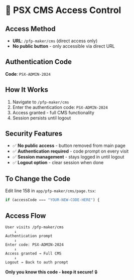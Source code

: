 # 🔐 PSX CMS Access Control

## Access Method
- **URL**: `/pfp-maker/cms` (direct access only)
- **No public button** - only accessible via direct URL

## Authentication Code
**Code**: `PSX-ADMIN-2024`

## How It Works
1. Navigate to `/pfp-maker/cms`
2. Enter the authentication code: `PSX-ADMIN-2024`
3. Access granted - full CMS functionality
4. Session persists until logout

## Security Features
- ✅ **No public access** - button removed from main page
- ✅ **Authentication required** - code prompt on every visit
- ✅ **Session management** - stays logged in until logout
- ✅ **Logout option** - clear session when done

## To Change the Code
Edit line 158 in `app/pfp-maker/cms/page.tsx`:
```typescript
if (accessCode === "YOUR-NEW-CODE-HERE") {
```

## Access Flow
```
User visits /pfp-maker/cms
    ↓
Authentication prompt
    ↓
Enter code: PSX-ADMIN-2024
    ↓
Access granted → Full CMS
    ↓
Logout → Back to auth prompt
```

**Only you know this code - keep it secure!** 🔒
